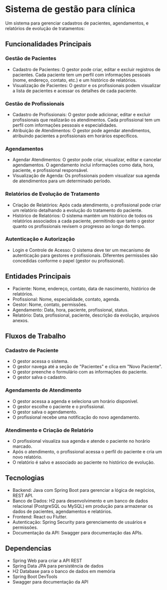 # Sistema de gestão para clínica
Um sistema para gerenciar cadastros de pacientes, agendamentos, e relatórios de evolução de tratamentos:

## Funcionalidades Principais
### Gestão de Pacientes
* Cadastro de Pacientes: O gestor pode criar, editar e excluir registros de pacientes. Cada paciente tem um perfil com informações pessoais (nome, endereço, contato, etc.) e um histórico de relatórios.
* Visualização de Pacientes: O gestor e os profissionais podem visualizar a lista de pacientes e acessar os detalhes de cada paciente.

### Gestão de Profissionais
* Cadastro de Profissionais: O gestor pode adicionar, editar e excluir profissionais que realizarão os atendimentos. Cada profissional tem um perfil com informações pessoais e especialidades.
* Atribuição de Atendimentos: O gestor pode agendar atendimentos, atribuindo pacientes a profissionais em horários específicos.

### Agendamentos
* Agendar Atendimentos: O gestor pode criar, visualizar, editar e cancelar agendamentos. O agendamento inclui informações como data, hora, paciente, e profissional responsável.
* Visualização de Agenda: Os profissionais podem visualizar sua agenda de atendimentos para um determinado período.

### Relatórios de Evolução de Tratamento
* Criação de Relatórios: Após cada atendimento, o profissional pode criar um relatório detalhando a evolução do tratamento do paciente.
* Histórico de Relatórios: O sistema mantém um histórico de todos os relatórios associados a cada paciente, permitindo que tanto o gestor quanto os profissionais revisem o progresso ao longo do tempo.

### Autenticação e Autorização
* Login e Controle de Acesso: O sistema deve ter um mecanismo de autenticação para gestores e profissionais. Diferentes permissões são concedidas conforme o papel (gestor ou profissional).

## Entidades Principais
* Paciente: Nome, endereço, contato, data de nascimento, histórico de relatórios.
* Profissional: Nome, especialidade, contato, agenda.
* Gestor: Nome, contato, permissões.
* Agendamento: Data, hora, paciente, profissional, status.
* Relatório: Data, profissional, paciente, descrição da evolução, arquivos anexos.

## Fluxos de Trabalho

### Cadastro de Paciente
* O gestor acessa o sistema.
* O gestor navega até a seção de "Pacientes" e clica em "Novo Paciente".
* O gestor preenche o formulário com as informações do paciente.
* O gestor salva o cadastro.
### Agendamento de Atendimento
* O gestor acessa a agenda e seleciona um horário disponível.
* O gestor escolhe o paciente e o profissional.
* O gestor salva o agendamento.
* O profissional recebe uma notificação do novo agendamento.
### Atendimento e Criação de Relatório
* O profissional visualiza sua agenda e atende o paciente no horário marcado.
* Após o atendimento, o profissional acessa o perfil do paciente e cria um novo relatório.
* O relatório é salvo e associado ao paciente no histórico de evolução.

## Tecnologias

* Backend: Java com Spring Boot para gerenciar a lógica de negócios, REST API.
* Banco de Dados: H2 para desenvolvimento e um banco de dados relacional (PostgreSQL ou MySQL) em produção para armazenar os dados de pacientes, agendamentos e relatórios.
* Frontend: React ou Flutter.
* Autenticação: Spring Security para gerenciamento de usuários e permissões.
* Documentação da API: Swagger para documentação das APIs.

## Dependencias
* Spring Web para criar a API REST
* Spring Data JPA para persistência de dados
* H2 Database para o banco de dados em memória
* Spring Boot DevTools 
* Swagger para documentação da API
